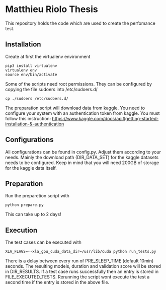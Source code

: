 # Matthieu Riolo Thesis

This repository holds the code which are used to create the perfomance test.

## Installation

Create at first the virtualenv environment

```
pip3 install virtualenv
virtualenv env
source env/bin/activate
```

Some of the scripts need root permissions. They can be configured by copying the file sudoers into /etc/sudoers.d/

```
cp ./sudoers /etc/sudoers.d/
```

The preparation script will download data from kaggle. You need to configure your system with an authentication token from kaggle. You must follow this instruction:
https://www.kaggle.com/docs/api#getting-started-installation-&-authentication


## Configurations

All configurations can be found in config.py. Adjust them according to your needs. Mainly the download path (DIR_DATA_SET) for the kaggle datasets needs to be configured. Keep in mind that you will need 200GB of storage for the kaggle data itself.

## Preparation

Run the preparetion script with

```
python prepare.py
```

This can take up to 2 days!

## Execution

The test cases can be executed with

```
XLA_FLAGS=--xla_gpu_cuda_data_dir=/usr/lib/cuda python run_tests.py
```

There is a delay between every run of PRE_SLEEP_TIME (default 10min) seconds. The resulting models, duration and validation score will be stored in DIR_RESULTS. If a test case runs successfully then an entry is stored in FILE_EXECUTED_TESTS. Rerunning the script wont execute the test a second time if the entry is stored in the above file.